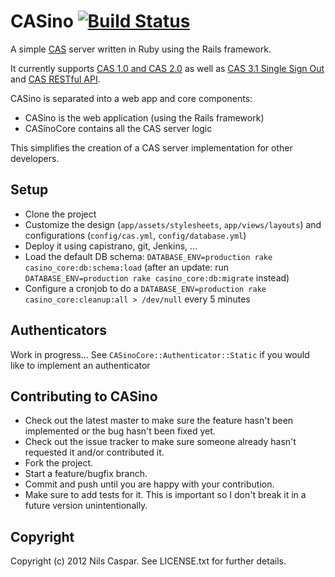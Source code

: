 # CASino [![Build Status](https://secure.travis-ci.org/rbCAS/CASino.png?branch=master)](https://travis-ci.org/rbCAS/CASino)

A simple [CAS](http://www.jasig.org/cas) server written in Ruby using the Rails framework.

It currently supports [CAS 1.0 and CAS 2.0](http://www.jasig.org/cas/protocol) as well as [CAS 3.1 Single Sign Out](https://wiki.jasig.org/display/CASUM/Single+Sign+Out) and [CAS RESTful API](https://wiki.jasig.org/display/CASUM/RESTful+API).

CASino is separated into a web app and core components:

* CASino is the web application (using the Rails framework)
* CASinoCore contains all the CAS server logic

This simplifies the creation of a CAS server implementation for other developers.

## Setup

* Clone the project
* Customize the design (`app/assets/stylesheets`, `app/views/layouts`) and configurations (`config/cas.yml`, `config/database.yml`)
* Deploy it using capistrano, git, Jenkins, ...
* Load the default DB schema: `DATABASE_ENV=production rake casino_core:db:schema:load` (after an update: run `DATABASE_ENV=production rake casino_core:db:migrate` instead)
* Configure a cronjob to do a `DATABASE_ENV=production rake casino_core:cleanup:all > /dev/null` every 5 minutes

## Authenticators

Work in progress... See `CASinoCore::Authenticator::Static` if you would like to implement an authenticator

## Contributing to CASino

* Check out the latest master to make sure the feature hasn't been implemented or the bug hasn't been fixed yet.
* Check out the issue tracker to make sure someone already hasn't requested it and/or contributed it.
* Fork the project.
* Start a feature/bugfix branch.
* Commit and push until you are happy with your contribution.
* Make sure to add tests for it. This is important so I don't break it in a future version unintentionally.

## Copyright

Copyright (c) 2012 Nils Caspar. See LICENSE.txt for further details.
